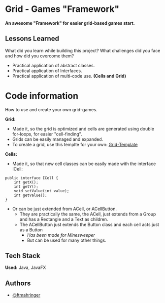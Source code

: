 
# Grid - Games "Framework"

#### An awesome "Framework" for easier grid-based games start.



## Lessons Learned

What did you learn while building this project? What challenges did you face and how did you overcome them?

- Practical application of abstract classes.
- Practical application of Interfaces.
- Practical application of multi-code use. **(Cells and Grid)**
# Code information

How to use and create your own grid-games.

**Grid:**
- Made it, so the grid is optimized and cells are generated using double for-loops, for easier "cell-finding".
- Grids can be easily managed and expanded.
- To create a grid, use this templte for your own:
[Grid-Template](https://FTMahringer/Grid-Games/blob/master/Grid-Template.md)

**Cells:**
- Made it, so that new cell classes can be easily made with the interface ICell:
```
public interface ICell {
    int getX();
    int getY();
    void setValue(int value);
    int getValue();
}
```
- Or can be just extended from ACell, or ACellButton.
    - They are practically the same, the ACell, just extends from a Group and has a Rectangle and a Text as children.
    - The ACellButton just extends the Button class and each cell acts just as a Button 
        - *Has been made for Minesweeper*
        - But can be used for many other things.

## Tech Stack

**Used:** Java, JavaFX


## Authors

- [@ftmahringer](https://github.com/FTMahringer)


